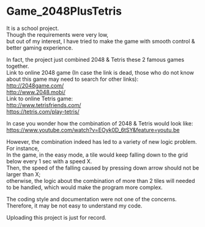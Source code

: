# Game_2048PlusTetris
It is a school project. </br>
Though the requirements were very low, </br>
but out of my interest, I have tried to make the game with smooth control &amp; better gaming experience.</br>

In fact, the project just combined 2048 & Tetris these 2 famous games together.</br>
Link to online 2048 game (In case the link is dead, those who do not know about this game may need to search for other links):</br>
http://2048game.com/</br>
http://www.2048.mobi/</br>
Link to online Tetris game:</br>
http://www.tetrisfriends.com/</br>
https://tetris.com/play-tetris/</br>

In case you wonder how the combination of 2048 &amp; Tetris would look like:</br>
https://www.youtube.com/watch?v=EOyk0D_6tSY&feature=youtu.be</br>


However, the combination indeed has led to a variety of new logic problem.</br>
For instance,</br>
In the game, in the easy mode, a tile would keep falling down to the grid below every 1 sec with a speed X.</br>
Then, the speed of the falling caused by pressing down arrow should not be larger than X;</br>
otherwise, the logic about the combination of more than 2 tiles will needed to be handled, which would make the program more complex.

The coding style and documentation were not one of the concerns. Therefore, it may be not easy to understand my code.</br>

Uploading this project is just for record.
